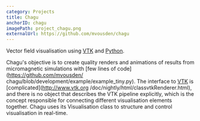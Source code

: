 ```yaml
---
category: Projects
title: Chagu
anchorID: chagu
imagePath: project_chagu.png
externalUrl: https://github.com/mvousden/chagu
---
```


Vector field visualisation using [VTK](http://www.vtk.org/) and
[Python](https://www.python.org/).

Chagu's objective is to create quality renders and animations of results from
micromagnetic simulations with [few lines of code](https://github.com/mvousden/
chagu/blob/development/example/example_tiny.py).
The interface to [VTK](http://www.vtk.org/) is [complicated](http://www.vtk.org
/doc/nightly/html/classvtkRenderer.html), and there is no object that describes
the VTK pipeline explicitly, which is the concept responsible for connecting
different visualisation elements together.
Chagu uses its Visualisation class to structure and control visualisation in
real-time.